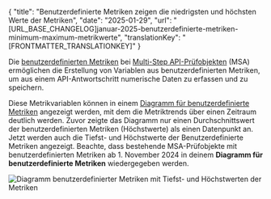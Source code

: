 {
  "title": "Benutzerdefinierte Metriken zeigen die niedrigsten und höchsten Werte der Metriken",
  "date": "2025-01-29",
  "url": "[URL_BASE_CHANGELOG]januar-2025-benutzerdefinierte-metriken-minimum-maximum-metrikwerte",
  "translationKey": "[FRONTMATTER_TRANSLATIONKEY]"
}

  

Die [benutzerdefinierten Metriken]([LINK_URL_1]) bei [Multi-Step API-Prüfobjekten]([LINK_URL_2]) (MSA) ermöglichen die Erstellung von Variablen aus benutzerdefinierten Metriken, um aus einem API-Antwortschritt numerische Daten zu erfassen und zu speichern.

Diese Metrikvariablen können in einem [Diagramm für benutzerdefinierte Metriken]([LINK_URL_3]) angezeigt werden, mit dem die Metriktrends über einen Zeitraum deutlich werden.  Zuvor zeigte das Diagramm nur einen Durchschnittswert der benutzerdefinierten Metriken (Höchstwerte) als einen Datenpunkt an. Jetzt werden auch die Tiefst- und Höchstwerte der Benutzerdefinierte Metriken angezeigt. Beachte, dass bestehende MSA-Prüfobjekte mit benutzerdefinierten Metriken ab 1. November 2024 in deinem **Diagramm für benutzerdefinierte Metriken** wiedergegeben werden.

![Diagramm benutzerdefinierter Metriken mit Tiefst- und Höchstwerten der Metriken]([LINK_URL_4])